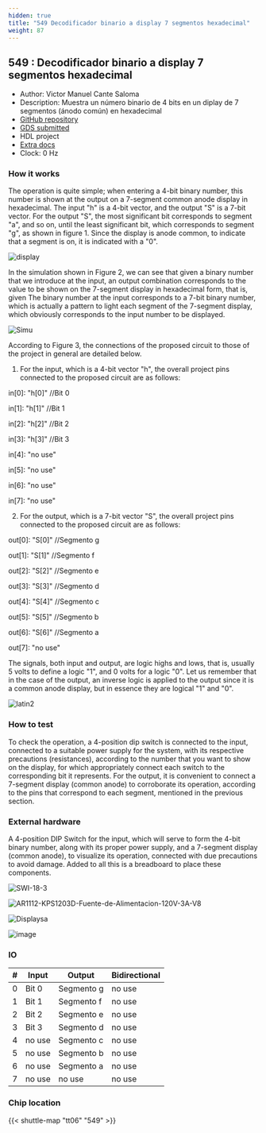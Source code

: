 ```yaml
---
hidden: true
title: "549 Decodificador binario a display 7 segmentos hexadecimal"
weight: 87
---
```


## 549 : Decodificador binario a display 7 segmentos hexadecimal

* Author: Victor Manuel Cante Saloma
* Description: Muestra un número binario de 4 bits en un diplay de 7 segmentos (ánodo común) en hexadecimal
* [GitHub repository](https://github.com/vicmcantes/decodificador-binario-a-7-segmentos-hexadecimal)
* [GDS submitted](https://github.com/vicmcantes/decodificador-binario-a-7-segmentos-hexadecimal/actions/runs/8671873725)
* HDL project
* [Extra docs](None)
* Clock: 0 Hz

<!---

This file is used to generate your project datasheet. Please fill in the information below and delete any unused
sections.

You can also include images in this folder and reference them in the markdown. Each image must be less than
512 kb in size, and the combined size of all images must be less than 1 MB.
-->


### How it works

The operation is quite simple; when entering a 4-bit binary number, this number is shown at the output on a 7-segment common anode display in hexadecimal. The input "h" is a 4-bit vector, and the output "S" is a 7-bit vector. For the output "S", the most significant bit corresponds to segment "a", and so on, until the least significant bit, which corresponds to segment "g", as shown in figure 1. Since the display is anode common, to indicate that a segment is on, it is indicated with a "0".

![display](https://github.com/vicmcantes/decodificador-binario-a-7-segmentos-hexadecimal/assets/165434004/2a957009-3e5c-467f-bb9b-59fced5c5660)

In the simulation shown in Figure 2, we can see that given a binary number that we introduce at the input, an output combination corresponds to the value to be shown on the 7-segment display in hexadecimal form, that is, given The binary number at the input corresponds to a 7-bit binary number, which is actually a pattern to light each segment of the 7-segment display, which obviously corresponds to the input number to be displayed.

![Simu](https://github.com/vicmcantes/decodificador-binario-a-7-segmentos-hexadecimal/assets/165434004/149fd13c-fc7e-4d7d-ad5e-c58ad6342ed7)

According to Figure 3, the connections of the proposed circuit to those of the project in general are detailed below.

1. For the input, which is a 4-bit vector "h", the overall project pins connected to the proposed circuit are as follows:

in[0]: "h[0]" //Bit 0

in[1]: "h[1]" //Bit 1

in[2]: "h[2]" //Bit 2

in[3]: "h[3]" //Bit 3

in[4]: "no use"

in[5]: "no use"

in[6]: "no use"

in[7]: "no use"

2. For the output, which is a 7-bit vector "S", the overall project pins connected to the proposed circuit are as follows:

out[0]: "S[0]" //Segmento g

out[1]: "S[1]" //Segmento f

out[2]: "S[2]" //Segmento e

out[3]: "S[3]" //Segmento d

out[4]: "S[4]" //Segmento c

out[5]: "S[5]" //Segmento b

out[6]: "S[6]" //Segmento a

out[7]: "no use"

The signals, both input and output, are logic highs and lows, that is, usually 5 volts to define a logic "1", and 0 volts for a logic "0". Let us remember that in the case of the output, an inverse logic is applied to the output since it is a common anode display, but in essence they are logical "1" and "0".

![latin2](https://github.com/vicmcantes/decodificador-binario-a-7-segmentos-hexadecimal/assets/165434004/99a0adce-a2cd-41c7-8f24-7b161d8f71af)

### How to test

To check the operation, a 4-position dip switch is connected to the input, connected to a suitable power supply for the system, with its respective precautions (resistances), according to the number that you want to show on the display, for which appropriately connect each switch to the corresponding bit it represents. For the output, it is convenient to connect a 7-segment display (common anode) to corroborate its operation, according to the pins that correspond to each segment, mentioned in the previous section.

### External hardware

A 4-position DIP Switch for the input, which will serve to form the 4-bit binary number, along with its proper power supply, and a 7-segment display (common anode), to visualize its operation, connected with due precautions to avoid damage. Added to all this is a breadboard to place these components.

![SWI-18-3](https://github.com/vicmcantes/decodificador-binario-a-7-segmentos-hexadecimal/assets/165434004/8f7e9bb3-00ba-4079-8a8b-cec0ac8dd407)

![AR1112-KPS1203D-Fuente-de-Alimentacion-120V-3A-V8](https://github.com/vicmcantes/decodificador-binario-a-7-segmentos-hexadecimal/assets/165434004/fbd71bf7-a1f9-430b-b7fa-0b36cef450b8)

![Displaysa](https://github.com/vicmcantes/decodificador-binario-a-7-segmentos-hexadecimal/assets/165434004/d4a507b2-7fe7-4070-b70c-3ea46773daba)

![image](https://github.com/vicmcantes/decodificador-binario-a-7-segmentos-hexadecimal/assets/165434004/bbcf537b-4248-403d-90aa-4d02150d95c4)


### IO

| # | Input          | Output         | Bidirectional   |
| - | -------------- | -------------- | --------------- |
| 0 | Bit 0 | Segmento g | no use |
| 1 | Bit 1 | Segmento f | no use |
| 2 | Bit 2 | Segmento e | no use |
| 3 | Bit 3 | Segmento d | no use |
| 4 | no use | Segmento c | no use |
| 5 | no use | Segmento b | no use |
| 6 | no use | Segmento a | no use |
| 7 | no use | no use | no use |

### Chip location

{{< shuttle-map "tt06" "549" >}}
